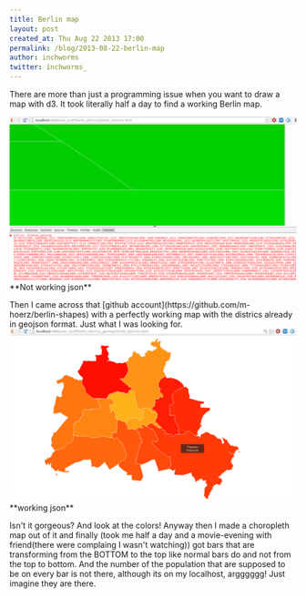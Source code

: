```yaml
---
title: Berlin map
layout: post
created_at: Thu Aug 22 2013 17:00
permalink: /blog/2013-08-22-berlin-map
author: inchworms
twitter: inchworms_
---
```


There are more than just a programming issue when you want to draw a map with d3. It took literally half a day to find a working Berlin map. 

<img src="/images/not_working_json.png" alt="berlin" style="width: 600px;"/>
**Not working json**
<p></p>
Then I came across that [github account](https://github.com/m-hoerz/berlin-shapes) with a perfectly working map with the districs already in geojson format. Just what I was looking for.

<img src="/images/working_json.png" alt="berlin" style="width: 600px;"/>
**working json**

Isn't it gorgeous? And look at the colors!
Anyway then I made a choropleth map out of it and finally (took me half a day and a movie-evening with friend(there were complaing I wasn't watching)) got bars that are transforming from the BOTTOM to the top like normal bars do and not from the top to bottom. And the number of the population that are supposed to be on every bar is not there, although its on my localhost, argggggg! Just imagine they are there.

<div id="geo_mapping_berlin" style="height: 550px;" ></div>

<script type="text/javascript">
(function() {


      //Width and height
      var w = 800;
      var h = 550;

      //Create SVG element
      var svg = d3.select("#geo_mapping_berlin")
            .append("svg")
            .attr("width", w)
            .attr("height", h);

      var color = d3.scale.quantize()
                .range(["rgb(255,247,188)","rgb(254,227,145)","rgb(254,196,79)","rgb(254,153,41)","rgb(236,112,20)","rgb(204,76,2)","rgb(153,52,4)","rgb(102,37,6)"]);

      d3.csv("/data/berlin_population.csv", function(data) {

        var yScale = d3.scale.linear()
          .domain([d3.min(data, function(d) { return d.population; }), d3.max(data, function(d) { return d.population; }) ])
          .range([20, h/3.5]);
          // console.log(yScale(2))

        //Set input domain for color scale
        color.domain([
          d3.min(data, function(d) { return d.population; }), 
          d3.max(data, function(d) { return d.population; })
        ]);

        d3.json("/data/berlin.json", function(json) {
          //Merge the ag. data and GeoJSON
          //Loop through once for each ag. data value
          for (var i = 0; i < data.length; i++) {
        
            //Grab state name
            var dataDistrict = data[i].district;
            
            //Grab data value, and convert from string to float
            var dataPopulation = parseFloat(data[i].population);
            var dataLat = parseFloat(data[i].lat);
            var dataLon = parseFloat(data[i].lon);
        
            //Find the corresponding state inside the GeoJSON
            for (var j = 0; j < json.features.length; j++) {
            
              var jsonDistrict = json.features[j].properties.Name;
        
              if (dataDistrict == jsonDistrict) {
            
                //Copy the data Population into the JSON
                json.features[j].properties.population = dataPopulation;
                json.features[j].properties.lat = dataLat;
                json.features[j].properties.lon = dataLon;

                
                //Stop looking through the JSON
                break;
                
                }
              }
            }

          var center = d3.geo.centroid(json);
          
          //Tooltip div added
          var div_tooltip = d3.select("body").append("div")
            .attr("class", "tooltip_geomapping")
            .style("opacity", 0);



          //Define map projection
          var projection = d3.geo.mercator()
                .center(center)
                .scale([350000])
                .translate([w/2, h/2]);


          //Define path generator
          var path = d3.geo.path()
                   .projection(projection);


          svg.selectAll("path")
            .data(json.features)
            .enter()
            .append("path")
            .attr("d", path)
            .style("stroke", 'white')
            .style("stroke-width", 2)
            .style("fill", function(d) {
              //Get data value
              var population = d.properties.population;
              
              if (population) {
                //If value exists…
                return color(population);
              } else {
                //If value is undefined…
                return "#ccc";
              }
            })
            .on("mouseover", function(d) {
              d3.select(this).style("stroke", "white").style("stroke-width", 5)
              div_tooltip
                .transition()
                .duration(200)
                .style("opacity", .9);
              div_tooltip
                .html("<strong>" + d.properties.Name + "</strong></br> Population:" + d.properties.population)
                .style("left", (d3.event.pageX) + "px")
                .style("top", (d3.event.pageY - 28) + "px");
              div_number
                .text(d.properties.population)
                .style("left", function() {
                  return (projection([d.properties.lon, d.properties.lat])[0]) + "px";
                  })
                .style("top", function() {
                  return (projection([d.properties.lon, d.properties.lat])[1]) -180 + "px";
                  })
              div_number
                .style("top", h)
                .transition()
                .duration(600)
                .style("left", function() {
                  return (projection([d.properties.lon, d.properties.lat])[0]) + "px";
                  })
                .style("top", function() {
                  return (projection([d.properties.lon, d.properties.lat])[1]) - yScale(d.properties.population) - 18 + "px";
                  });
              rectangle
                .attr("x", function() {
                  // console.log("x=" + (projection([d.properties.lon, d.properties.lat])[0]))
                  return (projection([d.properties.lon, d.properties.lat])[0]);
                  })
                .attr("y", function() {
                  console.log("y vor transition=" + (projection([d.properties.lon, d.properties.lat])[1]))
                  console.log("y nach transition"+ ((projection([d.properties.lon, d.properties.lat])[1]) - yScale(d.properties.population)))
                  console.log("yScale oder height =" + yScale(d.properties.population))
                  return (projection([d.properties.lon, d.properties.lat])[1])
                  });
              rectangle
                .attr("height", 0)
                .transition()
                .duration(600)
                .attr("height", function() {
                  return yScale(d.properties.population);
                  })
                .attr("y", function() {
                  return (projection([d.properties.lon, d.properties.lat])[1]) - yScale(d.properties.population);
                  })
                })
            .on("mouseout", function(d) {
              div_tooltip
                .transition()
                .duration(500)
                .style("opacity", 0);
              d3.select(this)
                .style("stroke", "white")
                .style("stroke-width", 2);
              });

          var rectangle = svg.append("rect")
                .attr("width", 70)
                .style("fill", "#06665D")
                .style("opacity", 0.9);

          var div_number = d3.select("svg").append("div")
            .attr("class", "number")
            .style("fill", "black");
          });
        });

  })()
</script>




